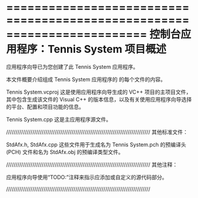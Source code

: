 ﻿========================================================================
    控制台应用程序：Tennis System 项目概述
========================================================================

应用程序向导已为您创建了此 Tennis System 应用程序。

本文件概要介绍组成 Tennis System 应用程序的
的每个文件的内容。


Tennis System.vcproj
    这是使用应用程序向导生成的 VC++ 项目的主项目文件，
    其中包含生成该文件的 Visual C++ 的版本信息，以及有关使用应用程序向导选择的平台、配置和项目功能的信息。

Tennis System.cpp
    这是主应用程序源文件。

/////////////////////////////////////////////////////////////////////////////
其他标准文件：

StdAfx.h, StdAfx.cpp
    这些文件用于生成名为 Tennis System.pch 的预编译头 (PCH) 文件和名为 StdAfx.obj 的预编译类型文件。

/////////////////////////////////////////////////////////////////////////////
其他注释：

应用程序向导使用“TODO:”注释来指示应添加或自定义的源代码部分。

/////////////////////////////////////////////////////////////////////////////